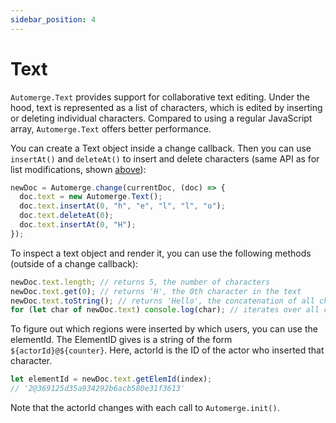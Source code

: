 ```yaml
---
sidebar_position: 4
---
```


# Text

`Automerge.Text` provides support for collaborative text editing. Under the hood, text is
represented as a list of characters, which is edited by inserting or deleting individual characters.
Compared to using a regular JavaScript array, `Automerge.Text` offers better performance.

You can create a Text object inside a change callback. Then you can use `insertAt()` and
`deleteAt()` to insert and delete characters (same API as for list modifications, shown
[above](#updating-a-document)):

```js
newDoc = Automerge.change(currentDoc, (doc) => {
  doc.text = new Automerge.Text();
  doc.text.insertAt(0, "h", "e", "l", "l", "o");
  doc.text.deleteAt(0);
  doc.text.insertAt(0, "H");
});
```

To inspect a text object and render it, you can use the following methods (outside of a change
callback):

```js
newDoc.text.length; // returns 5, the number of characters
newDoc.text.get(0); // returns 'H', the 0th character in the text
newDoc.text.toString(); // returns 'Hello', the concatenation of all characters
for (let char of newDoc.text) console.log(char); // iterates over all characters
```

To figure out which regions were inserted by which users, you can use the elementId. The ElementID gives is a string of the form `${actorId}@${counter}`. Here, actorId is the ID of the actor who inserted that character.

```js
let elementId = newDoc.text.getElemId(index);
// '2@369125d35a934292b6acb580e31f3613'
```

Note that the actorId changes with each call to `Automerge.init()`.
